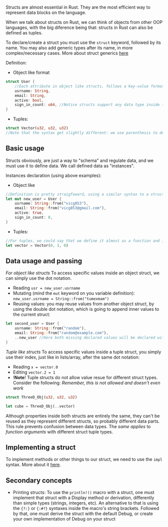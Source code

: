 Structs are almost essential in Rust. They are the most efficient way to represent data blocks on the language.

When we talk about structs on Rust, we can think of objects from other OOP languages, with the big diference being that: structs in Rust can also be defined as tuples.

To declare/create a struct you must use the ``struct`` keyword, followed by its name. You may also add generic types after its name, in more complex/necessary cases. More about struct generics [here](../Typing/Generics)

Definition: 
- Object like format
```rust
struct User {
	//Each attribute in object like structs, follows a key-value format. Apart from that, they also must have a type decalration
	usrname: String,
	email: String,
	active: bool, 
	sign_in_count: u64, //Notice structs support any data type inside them, even, other structs
}
```
- Tuples:
```rust
struct Vector(u32, u32, u32)
//Note that the syntax get slightly different: we use parenthesis to declare tuple structs instead of brackets, and attributes do not have keys and indexes are used instead. 
```

## Basic usage
Structs obviously, are just a way to "schema" and regulate data, and we must use it to define data. We call defined data as "instances". 

Instances declaration (using above examples):
- Object like 
```rust
//Definition is pretty straigfoward, using a similar syntax to a struct's declaration: [StructName] + { [data here] }
let mut new_user = User {
	usrname: String::from("vicg853"),
	email: String::from("vicg853@gmail.com"),
	active: true,
	sign_in_count: 0,
}
```
- Tuples: 
```rust
//For tuples, we could say that we define it almost as a function and its arguments. As simple as that.
let vector = Vector(0, 1, 0)
```

## Data usage and passing
_For object like structs_
To access specific values inside an object struct, we can simply use the dot notation.
- Reading ``usr = new_user.usrname`` 
- Mutating (mind the ``mut`` keyword on you variable definition): 
	 ``new_user.usrname = String::from("tumexmam")``
- Reusing values: you may reuse values from another object struct, by using the double dot notation, which is going to append inner values to the current struct:
```rust
let second_user = User {
	usrname: String::from("random"),
	email: String::from("random@example.com"),
	..new_user //Here both missing declared values will be declared with their respectives from the new_user struct, them being here: active and sign_in_count
}
```

_Tuple like structs_
To access specific values inside a tuple struct, you simply use their index, just like in lists/array, after the same dot notation:
- Reading ``x = vector.0``
- Editing ``vector.2 = 1``
- !**Note**! Tuple structs do not allow value resue for different struct types. Consider the following:
*Remember, this is not allowed and doesn't even work*
```rust
struct ThreeD_Obj(u32, u32, u32)

let cube = ThreeD_Obj(..vector) 
```
Although properties inside both structs are entirely the same, they can't be reused as they represent different structs, so probably different data parts. This rule prevents confusion between data types. The _same applies_ to _function arguments_ with different struct tuple types.


## Implementing a struct
To implement methods or other things to our struct, we need to use the ``impl`` syntax. More about it [here](../Functions/Implementations).

## Secondary concepts
- Printing structs: 
To use the ``println!()`` macro with a struct, one must implement that struct with a Display method or derivation, differently than simple types (strings, integers, etc). 
An alternative to that is using the ``{?:}`` or ``{:#?}`` syntaxes inside the macro's string brackets.
Followed by that, one must derive the struct with the default Debug, or create your own implementation of Debug on your struct